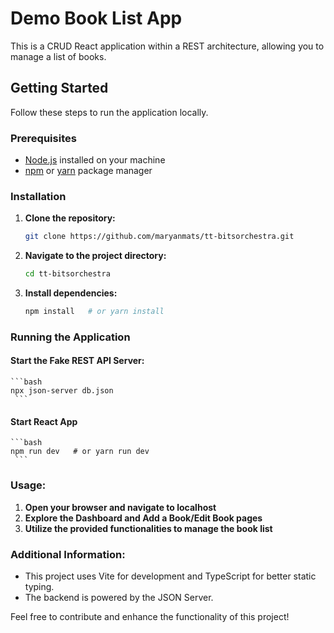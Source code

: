 # Demo Book List App

This is a CRUD React application within a REST architecture, allowing you to manage a list of books.

## Getting Started

Follow these steps to run the application locally.

### Prerequisites

- [Node.js](https://nodejs.org/) installed on your machine
- [npm](https://www.npmjs.com/) or [yarn](https://yarnpkg.com/) package manager

### Installation

1. **Clone the repository:**

    ```bash
    git clone https://github.com/maryanmats/tt-bitsorchestra.git
    ```

2. **Navigate to the project directory:**

    ```bash
    cd tt-bitsorchestra
    ```

3. **Install dependencies:**

    ```bash
    npm install   # or yarn install
    ```

### Running the Application

#### Start the Fake REST API Server:

    ```bash
    npx json-server db.json
     ```

#### Start React App

    ```bash
    npm run dev   # or yarn run dev
     ```
### Usage:

1. **Open your browser and navigate to localhost**
2. **Explore the Dashboard and Add a Book/Edit Book pages**
3. **Utilize the provided functionalities to manage the book list**

### Additional Information:

- This project uses Vite for development and TypeScript for better static typing.
- The backend is powered by the JSON Server.

Feel free to contribute and enhance the functionality of this project!
